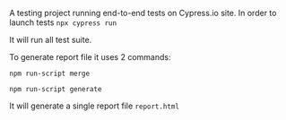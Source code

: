 A testing project running end-to-end tests on Cypress.io site.
In order to launch tests
`npx cypress run`

It will run all test suite.

To generate report file it uses 2 commands:

`npm run-script merge`

`npm run-script generate`

It will generate a single report file `report.html`